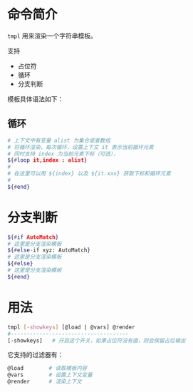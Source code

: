 # 命令简介

`tmpl` 用来渲染一个字符串模板。

支持

- 占位符
- 循环
- 分支判断

模板具体语法如下：

## 循环

```bash
# 上下文中有变量 alist 为集合或者数组
# 将循环渲染，每次循环，设置上下文 it 表示当前循环元素
# 同时支持 index 为当前元素下标（可选），
${#loop it,index : alist}
#
# 在这里可以用 ${index} 以及 ${it.xxx} 获取下标和循环元素
#
${#end}
```

# 分支判断

```bash
${#if AutoMatch}
# 这里是分支渲染模板
${#else-if xyz: AutoMatch}
# 这里是分支渲染模板
${#else}
# 这里是分支渲染模板
${#end}
```
    

# 用法

```bash
tmpl [-showkeys] [@load | @vars] @render
#-------------------------------------
[-showkeys]   # 开启这个开关，如果占位符没有值，则会保留占位输出
```

它支持的过滤器有：

```bash
@load        # 读取模板内容
@vars        # 设置上下文变量
@render      # 渲染上下文
```
